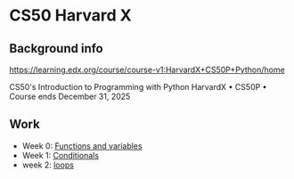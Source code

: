 # CS50 Harvard X

## Background info
https://learning.edx.org/course/course-v1:HarvardX+CS50P+Python/home

CS50's Introduction to Programming with Python
HarvardX • CS50P • Course ends December 31, 2025

## Work
- Week 0:  [Functions and variables](./week0/functions%20and%20variables.md)
- Week 1:  [Conditionals](./week1/conditionals.md)
- week 2:  [loops](./week2/loops.md)
